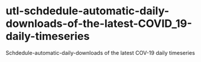 # utl-schdedule-automatic-daily-downloads-of-the-latest-COVID_19-daily-timeseries
Schdedule-automatic-daily-downloads of the latest COV-19 daily timeseries
